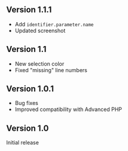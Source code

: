 ## Version 1.1.1

* Add `identifier.parameter.name`
* Updated screenshot

## Version 1.1

* New selection color
* Fixed "missing" line numbers

## Version 1.0.1

* Bug fixes
* Improved compatibility with Advanced PHP

## Version 1.0

Initial release
